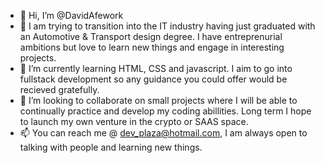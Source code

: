 - 👋 Hi, I’m @DavidAfework
- 👀 I am trying to transition into the IT industry having just graduated with an Automotive & Transport design degree. I have entreprenurial ambitions but love to learn new things and engage in interesting projects.
- 🌱 I’m currently learning HTML, CSS and javascript. I aim to go into fullstack development so any guidance you could offer would be recieved gratefully. 
- 💞️ I’m looking to collaborate on small projects where I will be able to continually practice and develop my coding abillities. Long term I hope to launch my own venture in the crypto or SAAS space.
- 📫 You can reach me @ dev_plaza@hotmail.com, I am always open to talking with people and learning new things.

<!---
DavidAfework/DavidAfework is a ✨ special ✨ repository because its `README.md` (this file) appears on your GitHub profile.
You can click the Preview link to take a look at your changes.
--->
